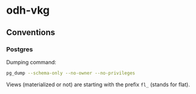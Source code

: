 # odh-vkg

## Conventions

### Postgres

Dumping command:
```sh
pg_dump --schema-only --no-owner --no-privileges
```

Views (materialized or not) are starting with the prefix `fl_` (stands for flat).
